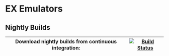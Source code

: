 # EX Emulators


## Nightly Builds

|Download nightly builds from continuous integration: 	| [![Build Status][Build]][Actions] 
|-------------------------------------------------------|----------------------------------------------------------------------------------------------------------------------------------------------------|

[Actions]: https://github.com/Rakashazi/emu-ex-plus-alpha/actions/workflows/build.yml
[Build]: https://github.com/Rakashazi/emu-ex-plus-alpha/actions/workflows/build.yml/badge.svg
